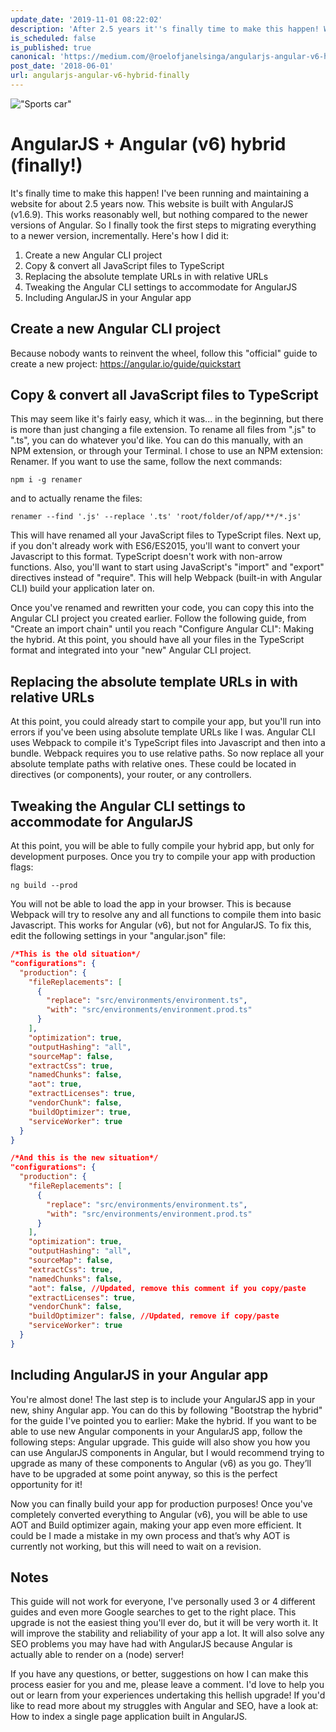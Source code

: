```yaml
---
update_date: '2019-11-01 08:22:02'
description: 'After 2.5 years it''s finally time to make this happen! We''re upgrading an AngularJS application to Angular (v6+). Follow along and by the end you''ll have a working hybrid application.'
is_scheduled: false
is_published: true
canonical: 'https://medium.com/@roelofjanelsinga/angularjs-angular-v6-hybrid-finally-97ac37087de1'
post_date: '2018-06-01'
url: angularjs-angular-v6-hybrid-finally
---
```


!["Sports car"](/images/articles/0_2YOcp3G2ZLewVVIl.jpeg)

# AngularJS + Angular (v6) hybrid (finally!)
It's finally time to make this happen! I've been running and maintaining a website for about 2.5 years now. This website is built with AngularJS (v1.6.9). This works reasonably well, but nothing compared to the newer versions of Angular. So I finally took the first steps to migrating everything to a newer version, incrementally. Here's how I did it:

1. Create a new Angular CLI project
2. Copy & convert all JavaScript files to TypeScript
3. Replacing the absolute template URLs in with relative URLs
4. Tweaking the Angular CLI settings to accommodate for AngularJS
5. Including AngularJS in your Angular app

## Create a new Angular CLI project
Because nobody wants to reinvent the wheel, follow this "official" guide to create a new project: https://angular.io/guide/quickstart

## Copy & convert all JavaScript files to TypeScript
This may seem like it's fairly easy, which it was... in the beginning, but there is more than just changing a file extension. To rename all files from ".js" to ".ts", you can do whatever you'd like. You can do this manually, with an NPM extension, or through your Terminal. I chose to use an NPM extension: Renamer. If you want to use the same, follow the next commands:

```
npm i -g renamer
```

and to actually rename the files:

```
renamer --find '.js' --replace '.ts' 'root/folder/of/app/**/*.js'
```

This will have renamed all your JavaScript files to TypeScript files. Next up, if you don't already work with ES6/ES2015, you'll want to convert your Javascript to this format. TypeScript doesn't work with non-arrow functions. Also, you'll want to start using JavaScript's "import" and "export" directives instead of "require". This will help Webpack (built-in with Angular CLI) build your application later on.

Once you've renamed and rewritten your code, you can copy this into the Angular CLI project you created earlier. Follow the following guide, from "Create an import chain" until you reach "Configure Angular CLI": Making the hybrid. At this point, you should have all your files in the TypeScript format and integrated into your "new" Angular CLI project.

## Replacing the absolute template URLs in with relative URLs
At this point, you could already start to compile your app, but you'll run into errors if you've been using absolute template URLs like I was. Angular CLI uses Webpack to compile it's TypeScript files into Javascript and then into a bundle. Webpack requires you to use relative paths. So now replace all your absolute template paths with relative ones. These could be located in directives (or components), your router, or any controllers.

## Tweaking the Angular CLI settings to accommodate for AngularJS
At this point, you will be able to fully compile your hybrid app, but only for development purposes. Once you try to compile your app with production flags:

```
ng build --prod
```

You will not be able to load the app in your browser. This is because Webpack will try to resolve any and all functions to compile them into basic Javascript. This works for Angular (v6), but not for AngularJS. To fix this, edit the following settings in your "angular.json" file:

```json
/*This is the old situation*/
"configurations": {
  "production": {
    "fileReplacements": [
      {
        "replace": "src/environments/environment.ts",
        "with": "src/environments/environment.prod.ts"
      }
    ],
    "optimization": true,
    "outputHashing": "all",
    "sourceMap": false,
    "extractCss": true,
    "namedChunks": false,
    "aot": true,
    "extractLicenses": true,
    "vendorChunk": false,
    "buildOptimizer": true,
    "serviceWorker": true
  }
}

/*And this is the new situation*/
"configurations": {
  "production": {
    "fileReplacements": [
      {
        "replace": "src/environments/environment.ts",
        "with": "src/environments/environment.prod.ts"
      }
    ],
    "optimization": true,
    "outputHashing": "all",
    "sourceMap": false,
    "extractCss": true,
    "namedChunks": false,
    "aot": false, //Updated, remove this comment if you copy/paste
    "extractLicenses": true,
    "vendorChunk": false,
    "buildOptimizer": false, //Updated, remove if copy/paste
    "serviceWorker": true
  }
}
```

## Including AngularJS in your Angular app
You're almost done! The last step is to include your AngularJS app in your new, shiny Angular app. You can do this by following "Bootstrap the hybrid" for the guide I've pointed you to earlier: Make the hybrid. If you want to be able to use new Angular components in your AngularJS app, follow the following steps: Angular upgrade. This guide will also show you how you can use AngularJS components in Angular, but I would recommend trying to upgrade as many of these components to Angular (v6) as you go. They’ll have to be upgraded at some point anyway, so this is the perfect opportunity for it!

Now you can finally build your app for production purposes! Once you've completely converted everything to Angular (v6), you will be able to use AOT and Build optimizer again, making your app even more efficient. It could be I made a mistake in my own process and that’s why AOT is currently not working, but this will need to wait on a revision.

## Notes
This guide will not work for everyone, I've personally used 3 or 4 different guides and even more Google searches to get to the right place. This upgrade is not the easiest thing you'll ever do, but it will be very worth it. It will improve the stability and reliability of your app a lot. It will also solve any SEO problems you may have had with AngularJS because Angular is actually able to render on a (node) server!

If you have any questions, or better, suggestions on how I can make this process easier for you and me, please leave a comment. I'd love to help you out or learn from your experiences undertaking this hellish upgrade! If you'd like to read more about my struggles with Angular and SEO, have a look at: How to index a single page application built in AngularJS.